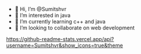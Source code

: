 - 👋 Hi, I’m @Sumitshvr
- 👀 I’m interested in java
- 🌱 I’m currently learning c++ and java
- 💞️ I’m looking to collaborate on web development


<!---
Sumitshvr/Sumitshvr is a ✨ special ✨ repository because its `README.md` (this file) appears on your GitHub profile.
You can click the Preview link to take a look at your changes.
--->
https://github-readme-stats.vercel.app/api?username=Sumitshvr&show_icons=true&theme
